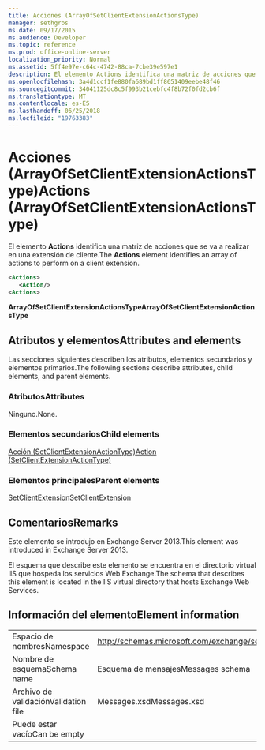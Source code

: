 ```yaml
---
title: Acciones (ArrayOfSetClientExtensionActionsType)
manager: sethgros
ms.date: 09/17/2015
ms.audience: Developer
ms.topic: reference
ms.prod: office-online-server
localization_priority: Normal
ms.assetid: 5ff4e97e-c64c-4742-88ca-7cbe39e597e1
description: El elemento Actions identifica una matriz de acciones que se va a realizar en una extensión de cliente.
ms.openlocfilehash: 3a4d1ccf1fe880fa689bd1ff8651409eebe48f46
ms.sourcegitcommit: 34041125dc8c5f993b21cebfc4f8b72f0fd2cb6f
ms.translationtype: MT
ms.contentlocale: es-ES
ms.lasthandoff: 06/25/2018
ms.locfileid: "19763383"
---
```

# <a name="actions-arrayofsetclientextensionactionstype"></a><span data-ttu-id="bf4b3-103">Acciones (ArrayOfSetClientExtensionActionsType)</span><span class="sxs-lookup"><span data-stu-id="bf4b3-103">Actions (ArrayOfSetClientExtensionActionsType)</span></span>

<span data-ttu-id="bf4b3-104">El elemento **Actions** identifica una matriz de acciones que se va a realizar en una extensión de cliente.</span><span class="sxs-lookup"><span data-stu-id="bf4b3-104">The **Actions** element identifies an array of actions to perform on a client extension.</span></span> 
  
```XML
<Actions>
   <Action/>
<Actions>
```

 <span data-ttu-id="bf4b3-105">**ArrayOfSetClientExtensionActionsType**</span><span class="sxs-lookup"><span data-stu-id="bf4b3-105">**ArrayOfSetClientExtensionActionsType**</span></span>
## <a name="attributes-and-elements"></a><span data-ttu-id="bf4b3-106">Atributos y elementos</span><span class="sxs-lookup"><span data-stu-id="bf4b3-106">Attributes and elements</span></span>

<span data-ttu-id="bf4b3-107">Las secciones siguientes describen los atributos, elementos secundarios y elementos primarios.</span><span class="sxs-lookup"><span data-stu-id="bf4b3-107">The following sections describe attributes, child elements, and parent elements.</span></span>
  
### <a name="attributes"></a><span data-ttu-id="bf4b3-108">Atributos</span><span class="sxs-lookup"><span data-stu-id="bf4b3-108">Attributes</span></span>

<span data-ttu-id="bf4b3-109">Ninguno.</span><span class="sxs-lookup"><span data-stu-id="bf4b3-109">None.</span></span>
  
### <a name="child-elements"></a><span data-ttu-id="bf4b3-110">Elementos secundarios</span><span class="sxs-lookup"><span data-stu-id="bf4b3-110">Child elements</span></span>

[<span data-ttu-id="bf4b3-111">Acción (SetClientExtensionActionType)</span><span class="sxs-lookup"><span data-stu-id="bf4b3-111">Action (SetClientExtensionActionType)</span></span>](action-setclientextensionactiontype.md)
  
### <a name="parent-elements"></a><span data-ttu-id="bf4b3-112">Elementos principales</span><span class="sxs-lookup"><span data-stu-id="bf4b3-112">Parent elements</span></span>

[<span data-ttu-id="bf4b3-113">SetClientExtension</span><span class="sxs-lookup"><span data-stu-id="bf4b3-113">SetClientExtension</span></span>](setclientextension.md)
  
## <a name="remarks"></a><span data-ttu-id="bf4b3-114">Comentarios</span><span class="sxs-lookup"><span data-stu-id="bf4b3-114">Remarks</span></span>

<span data-ttu-id="bf4b3-115">Este elemento se introdujo en Exchange Server 2013.</span><span class="sxs-lookup"><span data-stu-id="bf4b3-115">This element was introduced in Exchange Server 2013.</span></span>
  
<span data-ttu-id="bf4b3-116">El esquema que describe este elemento se encuentra en el directorio virtual IIS que hospeda los servicios Web Exchange.</span><span class="sxs-lookup"><span data-stu-id="bf4b3-116">The schema that describes this element is located in the IIS virtual directory that hosts Exchange Web Services.</span></span>
  
## <a name="element-information"></a><span data-ttu-id="bf4b3-117">Información del elemento</span><span class="sxs-lookup"><span data-stu-id="bf4b3-117">Element information</span></span>

|||
|:-----|:-----|
|<span data-ttu-id="bf4b3-118">Espacio de nombres</span><span class="sxs-lookup"><span data-stu-id="bf4b3-118">Namespace</span></span>  <br/> |http://schemas.microsoft.com/exchange/services/2006/messages  <br/> |
|<span data-ttu-id="bf4b3-119">Nombre de esquema</span><span class="sxs-lookup"><span data-stu-id="bf4b3-119">Schema name</span></span>  <br/> |<span data-ttu-id="bf4b3-120">Esquema de mensajes</span><span class="sxs-lookup"><span data-stu-id="bf4b3-120">Messages schema</span></span>  <br/> |
|<span data-ttu-id="bf4b3-121">Archivo de validación</span><span class="sxs-lookup"><span data-stu-id="bf4b3-121">Validation file</span></span>  <br/> |<span data-ttu-id="bf4b3-122">Messages.xsd</span><span class="sxs-lookup"><span data-stu-id="bf4b3-122">Messages.xsd</span></span>  <br/> |
|<span data-ttu-id="bf4b3-123">Puede estar vacío</span><span class="sxs-lookup"><span data-stu-id="bf4b3-123">Can be empty</span></span>  <br/> ||
   

